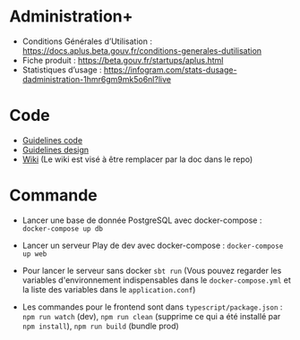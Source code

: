 # Administration+
- Conditions Générales d’Utilisation : https://docs.aplus.beta.gouv.fr/conditions-generales-dutilisation
- Fiche produit : https://beta.gouv.fr/startups/aplus.html
- Statistiques d’usage : https://infogram.com/stats-dusage-dadministration-1hmr6gm9mk5o6nl?live

# Code
- [Guidelines code](docs/guidelines-code.md)
- [Guidelines design](docs/guidelines-design.md)
- [Wiki](https://github.com/betagouv/aplus/wiki) (Le wiki est visé à être remplacer par la doc dans le repo)

# Commande

- Lancer une base de donnée PostgreSQL avec docker-compose :
`docker-compose up db`

- Lancer un serveur Play de dev avec docker-compose :
  `docker-compose up web`

- Pour lancer le serveur sans docker `sbt run` (Vous pouvez regarder les variables d'environnement indispensables dans le `docker-compose.yml` et la liste des variables dans le `application.conf`)

- Les commandes pour le frontend sont dans `typescript/package.json` : `npm run watch` (dev), `npm run clean` (supprime ce qui a été installé par `npm install`), `npm run build` (bundle prod)
